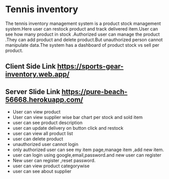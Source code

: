 # Tennis  inventory
The tennis inventory management  system  is a product stock management system.Here user can restock product
and track delivered item.User can see how many product in stock .Authorized user can manage the product .They
can add product and delete product.But unauthorized person cannot manipulate data.The system has a dashboard of product stock vs sell per product.
## Client Side Link   https://sports-gear-inventory.web.app/
## Server Slide Link https://pure-beach-56668.herokuapp.com/

* User can view product
* User can view supplier wise bar chart per stock and sold item
* user can see product description
* user can update delivery on button click and restock
* user  can view all product list
* user can delete product
* unauthorized user cannot login
* only authorized user can see my item page,manage item ,add new item.
* user can login using google,email,password.and new user can register 
* New user can register ,reset password.
* user can view product categorywise
* user can see about supplier
